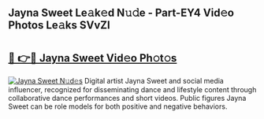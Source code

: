 ## Jayna Sweet Le𝚊k𝚎d N𝚞𝚍e - Part-EY4 Vid𝚎o Photos Le𝚊ks SVvZI

# <h2><a href="http://fbbqwa.evod.top/?m=Jayna+Sweet">🔗 👉🔴 Jayna Sweet Vid𝚎o Ph𝚘t𝚘s</a></h2>

[![Jayna Sweet N𝚞d𝚎s](https://i.imgur.com/8V9OHl7.gif)](http://fbbqwa.evod.top/?m=Jayna+Sweet)
Digital artist Jayna Sweet and social media influencer, recognized for disseminating dance and lifestyle content through collaborative dance performances and short videos. Public figures Jayna Sweet can be role models for both positive and negative behaviors. 
